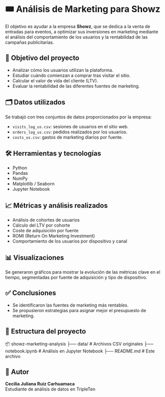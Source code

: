 # 🎟️ Análisis de Marketing para Showz

El objetivo es ayudar a la empresa **Showz**, que se dedica a la venta de entradas para eventos, a optimizar sus inversiones en marketing mediante el análisis del comportamiento de los usuarios y la rentabilidad de las campañas publicitarias.

## 📌 Objetivo del proyecto

- Analizar cómo los usuarios utilizan la plataforma.
- Estudiar cuándo comienzan a comprar tras visitar el sitio.
- Calcular el valor de vida del cliente (LTV).
- Evaluar la rentabilidad de las diferentes fuentes de marketing.

## 🗂️ Datos utilizados

Se trabajó con tres conjuntos de datos proporcionados por la empresa:

- `visits_log_us.csv`: sesiones de usuarios en el sitio web.
- `orders_log_us.csv`: pedidos realizados por los usuarios.
- `costs_us.csv`: gastos de marketing diarios por fuente.

## 🛠️ Herramientas y tecnologías

- Python
- Pandas
- NumPy
- Matplotlib / Seaborn
- Jupyter Notebook

## 📈 Métricas y análisis realizados

- Análisis de cohortes de usuarios
- Cálculo del LTV por cohorte
- Coste de adquisición por fuente
- ROMI (Return On Marketing Investment)
- Comportamiento de los usuarios por dispositivo y canal

## 📊 Visualizaciones

Se generaron gráficos para mostrar la evolución de las métricas clave en el tiempo, segmentadas por fuente de adquisición y tipo de dispositivo.

## ✅ Conclusiones

- Se identificaron las fuentes de marketing más rentables.
- Se propusieron estrategias para asignar mejor el presupuesto de marketing.

## 📁 Estructura del proyecto

📦 showz-marketing-analysis
├── data/ # Archivos CSV originales
├── notebook.ipynb # Análisis en Jupyter Notebook
├── README.md # Este archivo



## 👤 Autor

**Cecilia Juliana Ruiz Carhuamaca**  
Estudiante de análisis de datos en TripleTen  



